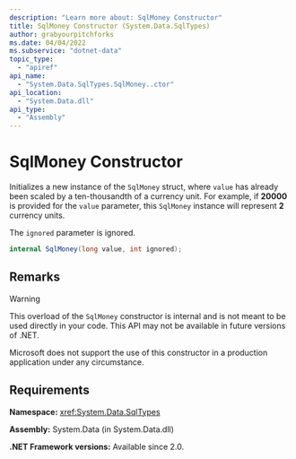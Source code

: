 ```yaml
---
description: "Learn more about: SqlMoney Constructor"
title: SqlMoney Constructor (System.Data.SqlTypes)
author: grabyourpitchforks
ms.date: 04/04/2022
ms.subservice: "dotnet-data"
topic_type:
  - "apiref"
api_name:
  - "System.Data.SqlTypes.SqlMoney..ctor"
api_location:
  - "System.Data.dll"
api_type:
  - "Assembly"
---
```

# SqlMoney Constructor

Initializes a new instance of the `SqlMoney` struct, where `value` has already been scaled by a ten-thousandth of a currency unit. For example, if **20000** is provided for the `value` parameter, this `SqlMoney` instance will represent **2** currency units.

The `ignored` parameter is ignored.

```csharp
internal SqlMoney(long value, int ignored);
```

## Remarks

> [!WARNING]
> This overload of the `SqlMoney` constructor is internal and is not meant to be used directly in your code. This API may not be available in future versions of .NET.
>
> Microsoft does not support the use of this constructor in a production application under any circumstance.

## Requirements

**Namespace:** <xref:System.Data.SqlTypes>

**Assembly:** System.Data (in System.Data.dll)

**.NET Framework versions:** Available since 2.0.

